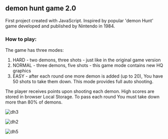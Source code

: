 ## demon hunt game 2.0
First project created with JavaScript. Inspired by popular 'demon Hunt' game
developed and published by Nintendo in 1984.

### How to play:
The game has three modes:
1. HARD - two demons, three shots - just like in the original game version
2. NORMAL - three demons, five shots - this game mode contains new HQ graphics
3. EASY - after each round one more demon is added (up to 20), You have 50 shots to take them down. This mode provides full auto shooting.

The player receives points upon shooting each demon. High scores are stored in browser Local Storage.
To pass each round You must take down more than 80% of demons. 

![dh3](https://user-images.githubusercontent.com/34944174/51281258-2aa0df00-19e2-11e9-95f7-2557d40a81ee.png)

![dh2](https://user-images.githubusercontent.com/34944174/51281239-1e1c8680-19e2-11e9-972d-ff1c8080af12.png)

![dh5](https://user-images.githubusercontent.com/34944174/51281214-0e04a700-19e2-11e9-9ed6-ff4e03880392.png)
